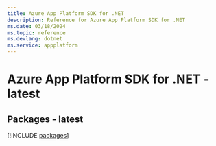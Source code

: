```yaml
---
title: Azure App Platform SDK for .NET
description: Reference for Azure App Platform SDK for .NET
ms.date: 03/18/2024
ms.topic: reference
ms.devlang: dotnet
ms.service: appplatform
---
```

# Azure App Platform SDK for .NET - latest
## Packages - latest
[!INCLUDE [packages](app-platform-index.md)]